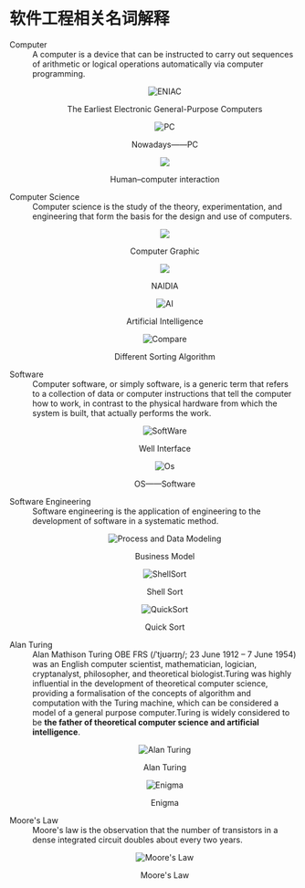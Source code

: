 # 软件工程相关名词解释
<dl>
<dt>Computer
    <dd>A computer is a device that can be instructed to carry out sequences of arithmetic or logical operations automatically via computer programming.

<center>

![ENIAC](images/ENIAC.jpg)

The Earliest Electronic General-Purpose Computers


![PC](images/Pc.jpg)

Nowadays——PC

![](images/HCI.jpg)

Human–computer interaction

</center>
<dt>Computer Science
    <dd>Computer science is the study of the theory, experimentation, and engineering that form the basis for the design and use of computers.

<center>

![](images/CG.png)

Computer Graphic

![](images/Chip.png)

NAIDIA

![AI](images/Now.jpeg)

Artificial Intelligence

![Compare](images/Compare.jpg)

Different Sorting Algorithm

</center>
<dt>Software
    <dd>Computer software, or simply software, is a generic term that refers to a collection of data or computer instructions that tell the computer how to work, in contrast to the physical hardware from which the system is built, that actually performs the work.

<center>

![SoftWare](images/Sw1.jpg)

Well Interface

![Os](images/OS.png)

OS——Software

</center>
<dt>Software Engineering
    <dd>Software engineering is the application of engineering to the development of software in a systematic method.

<center>


![Process and Data Modeling](images/Process_and_data_modeling.jpg)

Business Model

![ShellSort](images/ShellSort.gif)

Shell Sort

![QuickSort](images/QuickSort.gif)

Quick Sort



</center>

<dt>Alan Turing
    <dd>Alan Mathison Turing OBE FRS (/ˈtjʊərɪŋ/; 23 June 1912 – 7 June 1954) was an English computer scientist, mathematician, logician, cryptanalyst, philosopher, and theoretical biologist.Turing was highly influential in the development of theoretical computer science, providing a formalisation of the concepts of algorithm and computation with the Turing machine, which can be considered a model of a general purpose computer.Turing is widely considered to be <strong>the father of theoretical computer science and artificial intelligence</strong>.

<center>

![Alan Turing](images/turing.jpg)

Alan Turing

![Enigma](images/Enigma.jpg)

Enigma
</center>


<dt>Moore's Law
    <dd>Moore's law is the observation that the number of transistors in a dense integrated circuit doubles about every two years.

<center>

![Moore's Law](images/Moore's_Law_Transistor_Count_1971-2016.png)

Moore's Law
</center>

